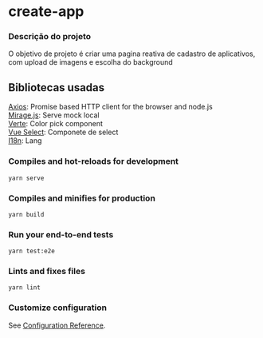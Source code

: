 # create-app

### Descrição do projeto
<p>O objetivo de projeto é criar uma pagina reativa de cadastro 
de aplicativos, com upload de imagens e escolha do background</p>

## Bibliotecas usadas
<a href="#" target="_blank">Axios</a>: Promise based HTTP client for the browser and node.js <br />
<a href="#" target="_blank">Mirage.js</a>: Serve mock local<br />
<a href="https://baianat.github.io/verte/" target="_blank">Verte</a>: Color pick component<br />
<a href="https://www.npmjs.com/package/vue-select" target="_blank">Vue Select</a>: Componete de select<br />
<a href="https://lokalise.com/blog/vue-i18n/?utm_source=google&utm_medium=cpc&utm_campaign=GENERIC-BLOG_DSA-Vuejs&gclid=CjwKCAjwlYCHBhAQEiwA4K21m1ALH3p-zaFE0FglHozh19ofzEqovMK9FruLUIBmxNC458tI-wvp2RoCGp4QAvD_BwE" target="_blank">I18n</a>: Lang<br />

### Compiles and hot-reloads for development
```
yarn serve
```

### Compiles and minifies for production
```
yarn build
```

### Run your end-to-end tests
```
yarn test:e2e
```

### Lints and fixes files
```
yarn lint
```

### Customize configuration
See [Configuration Reference](https://cli.vuejs.org/config/).
